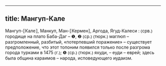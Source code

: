 
---
title: Мангуп-Кале
---
Мангуп-⟦Кале⟧, Манкуп, Ман-⟦Кермен⟧, Аргода, Ягуд-Калеси
: ⦅срв.⦆ городище на плато Баба-Даг – ❶, ❷ ⦅ср.⦆ ⦅тюрк.⦆ маглюп – разгромленный, разбитый, «потерпевший поражение» – существует предположение, что этот топоним появился только после разгрома города турками в 1475 ⦅г.⦆; ❺ ⦅ср.⦆ ⦅тюрк.⦆ яхуди, – еуди – еврей; здесь была община караимов – народа, исповедующего иудаизм.
